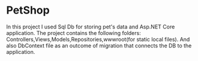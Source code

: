 # PetShop
In this project I used Sql Db for storing pet's data and Asp.NET Core application.
The project contains the following folders: Controllers,Views,Models,Repositories,wwwroot(for static local files).
And also DbContext file as an outcome of migration that connects the DB to the application. 
